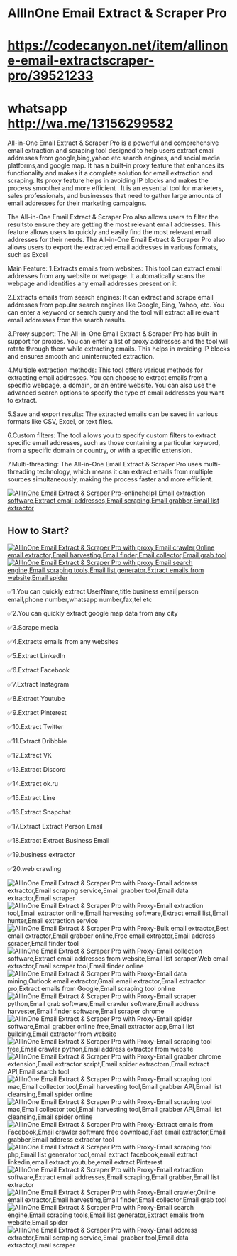 # AllInOne Email Extract & Scraper Pro
# https://codecanyon.net/item/allinone-email-extractscraper-pro/39521233
# whatsapp http://wa.me/13156299582

All-in-One Email Extract & Scraper Pro is a powerful and comprehensive email extraction and scraping tool designed to help users extract email addresses from google,bing,yahoo etc search engines, and social media platforms,and google map. It has a built-in proxy feature that enhances its functionality and makes it a complete solution for email extraction and scraping. Its proxy feature helps in avoiding IP blocks and makes the process smoother and more efficient . It is an essential tool for marketers, sales professionals, and businesses that need to gather large amounts of email addresses for their marketing campaigns.

The All-in-One Email Extract & Scraper Pro also allows users to filter the resultsto ensure they are getting the most relevant email addresses. This feature allows users to quickly and easily find the most relevant email addresses for their needs. The All-in-One Email Extract & Scraper Pro also allows users to export the extracted email addresses in various formats, such as Excel

Main Feature:
1.Extracts emails from websites:
This tool can extract email addresses from any website or webpage. It automatically scans the webpage and identifies any email addresses present on it.

2.Extracts emails from search engines:
It can extract and scrape email addresses from popular search engines like Google, Bing, Yahoo, etc. You can enter a keyword or search query and the tool will extract all relevant email addresses from the search results.

3.Proxy support:
The All-in-One Email Extract & Scraper Pro has built-in support for proxies. You can enter a list of proxy addresses and the tool will rotate through them while extracting emails. This helps in avoiding IP blocks and ensures smooth and uninterrupted extraction.

4.Multiple extraction methods:
This tool offers various methods for extracting email addresses. You can choose to extract emails from a specific webpage, a domain, or an entire website. You can also use the advanced search options to specify the type of email addresses you want to extract.

5.Save and export results:
The extracted emails can be saved in various formats like CSV, Excel, or text files.

6.Custom filters:
The tool allows you to specify custom filters to extract specific email addresses, such as those containing a particular keyword, from a specific domain or country, or with a specific extension.

7.Multi-threading:
The All-in-One Email Extract & Scraper Pro uses multi-threading technology, which means it can extract emails from multiple sources simultaneously, making the process faster and more efficient.

 <a href="https://codecanyon.net/item/allinone-email-extractscraper-pro/39521233/comments"  target="_blank">
  <img src="https://i.ibb.co/R9TFchr/support3.png" alt="AllInOne Email Extract & Scraper Pro-onlinehelp1 Email extraction software,Extract email addresses,Email scraping,Email grabber,Email list extractor" />
 </a>

<h2><strong>How to Start?</strong></h2>
<a href="https://youtu.be/YFUldspyoW8" target="_blank">
<img src="https://i.ibb.co/xzxBQWw/ytbdemo.png" alt="AllInOne Email Extract & Scraper Pro with proxy Email crawler,Online email extractor,Email harvesting,Email finder,Email collector,Email grab tool" />
</a>
<a href="https://youtu.be/YFUldspyoW8" target="_blank">
    <img src="https://i.ibb.co/S0yZv2r/watchbtn.jpg" alt="AllInOne Email Extract & Scraper Pro with proxy Email search engine,Email scraping tools,Email list generator,Extract emails from website,Email spider" />
</a>


✅1.You can quickly extract UserName,title business email|person email,phone number,whatsapp number,fax,tel etc

✅2.You can quickly extract google map data from any city

✅3.Scrape media

✅4.Extracts emails from any websites

✅5.Extract LinkedIn

✅6.Extract Facebook

✅7.Extract Instagram

✅8.Extract Youtube

✅9.Extract Pinterest

✅10.Extract Twitter

✅11.Extract Dribbble

✅12.Extract VK

✅13.Extract Discord

✅14.Extract ok.ru

✅15.Extract Line

✅16.Extract Snapchat

✅17.Extract Extract Person Email

✅18.Extract Extract Business Email

✅19.business extractor

✅20.web crawling


<img src="https://i.ibb.co/FKMZ4DG/01.png" alt="AllInOne Email Extract & Scraper Pro with Proxy-Email address extractor,Email scraping service,Email grabber tool,Email data extractor,Email scraper" />
<img src="https://i.ibb.co/93pZGXS/02.png" alt="AllInOne Email Extract & Scraper Pro with Proxy-Email extraction tool,Email extractor online,Email harvesting software,Extract email list,Email hunter,Email extraction service" />
<img src="https://i.ibb.co/QdLt32y/03.png" alt="AllInOne Email Extract & Scraper Pro with Proxy-Bulk email extractor,Best email extractor,Email grabber online,Free email extractor,Email address scraper,Email finder tool" />
<img src="https://i.ibb.co/YfG441F/04.png" alt="AllInOne Email Extract & Scraper Pro with Proxy-Email collection software,Extract email addresses from website,Email list scraper,Web email extractor,Email scraper tool,Email finder online" />
<img src="https://i.ibb.co/Xs1M3VZ/05.png" alt="AllInOne Email Extract & Scraper Pro with Proxy-Email data mining,Outlook email extractor,Gmail email extractor,Email extractor pro,Extract emails from Google,Email scraping tool online" />
<img src="https://i.ibb.co/8KSv5MN/06.png" alt="AllInOne Email Extract & Scraper Pro with Proxy-Email scraper python,Email grab software,Email crawler software,Email address harvester,Email finder software,Email scraper chrome" />
<img src="https://i.ibb.co/qx1wnPQ/07.png" alt="AllInOne Email Extract & Scraper Pro with Proxy-Email spider software,Email grabber online free,Email extractor app,Email list building,Email extractor from website" />
<img src="https://i.ibb.co/tq5VLCS/08.png" alt="AllInOne Email Extract & Scraper Pro with Proxy-Email scraping tool free,Email crawler python,Email address extractor from website" />
<img src="https://i.ibb.co/nC3pM5s/09.png" alt="AllInOne Email Extract & Scraper Pro with Proxy-Email grabber chrome extension,Email extractor script,Email spider extractorn,Email extract API,Email search tool" />
<img src="https://i.ibb.co/99HRRB7/10.png" alt="AllInOne Email Extract & Scraper Pro with Proxy-Email scraping tool mac,Email collector tool,Email harvesting tool,Email grabber API,Email list cleansing,Email spider online" />
<img src="https://i.ibb.co/99HRRB7/10.png" alt="AllInOne Email Extract & Scraper Pro with Proxy-Email scraping tool mac,Email collector tool,Email harvesting tool,Email grabber API,Email list cleansing,Email spider online" />
<img src="https://i.ibb.co/FB0kmQs/11.png" alt="AllInOne Email Extract & Scraper Pro with Proxy-Extract emails from Facebook,Email crawler software free download,Fast email extractor,Email grabber,Email address extractor tool" />
<img src="https://i.ibb.co/RY0cgnk/12.png" alt="AllInOne Email Extract & Scraper Pro with Proxy-Email scraping tool php,Email list generator tool,email extract facebook,email extract linkedin,email extract youtube,email extract Pinterest" />
<img src="https://i.ibb.co/SddDHmd/13.png" alt="AllInOne Email Extract & Scraper Pro with Proxy-Email extraction software,Extract email addresses,Email scraping,Email grabber,Email list extractor" />
<img src="https://i.ibb.co/nMtgk8F/14.png" alt="AllInOne Email Extract & Scraper Pro with Proxy-Email crawler,Online email extractor,Email harvesting,Email finder,Email collector,Email grab tool" />
<img src="https://i.ibb.co/v1CMXzS/15.png" alt="AllInOne Email Extract & Scraper Pro with Proxy-Email search engine,Email scraping tools,Email list generator,Extract emails from website,Email spider" />
<img src="https://i.ibb.co/Wyxhxzs/16.png" alt="AllInOne Email Extract & Scraper Pro with Proxy-Email address extractor,Email scraping service,Email grabber tool,Email data extractor,Email scraper" />
